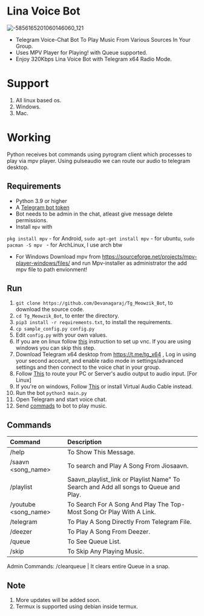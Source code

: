 # Lina Voice Bot
![-5856165201060146060_121](https://github.com/Bot-developer03/LinaVoiceBot/assets/145082163/95089326-3f9c-4be0-8aa8-c0bae7d7d9ef)

- Telegram Voice-Chat Bot To Play Music From Various Sources In Your Group.
- Uses MPV Player for Playing! with Queue supported.
- Enjoy 320Kbps Lina Voice Bot with Telegram x64 Radio Mode.

# Support

1. All linux based os.
2. Windows.
3. Mac.

# Working

Python receives bot commands using pyrogram client which processes to play via mpv player.
Using pulseaudio we can route our audio to telegram desktop.

## Requirements

- Python 3.9 or higher
- A [Telegram bot token](//t.me/botfather)
- Bot needs to be admin in the chat, atleast give message delete permissions.
- Install `mpv` with

`pkg install mpv` - for Android,  `sudo apt-get install mpv` - for ubuntu, `sudo pacman -S mpv `  - for ArchLinux, I use arch btw
- For Windows Download mpv from https://sourceforge.net/projects/mpv-player-windows/files/ and run Mpv-installer as administrator the add mpv file to path envionment!

## Run

1. `git clone https://github.com/Devanagaraj/Tg_Meowzik_Bot`, to download the source code.
2. `cd Tg_Meowzik_Bot`, to enter the directory.
3. `pip3 install -r requirements.txt`, to install the requirements.
4. `cp sample_config.py config.py`
5. Edit `config.py` with your own values.
6. If you are on linux follow [this](ttps://github.com/Devanagaraj/Tg_Meowzik_Bot/blob/master/vnc.md) 
instruction to set up vnc. If you are using windows you can skip this step.
6. Download Telegram x64 desktop from https://t.me/tg_x64 , Log in using your second account, and enable radio mode in settings/advanced settings and then connect 
to 
the 
voice chat in your group.
7. Follow [This](https://unix.stackexchange.com/questions/82259/how-to-pipe-audio-output-to-mic-input) to route 
your PC or Server's audio output to audio input. [For Linux]
8. If you're on windows, Follow 
[This](https://superuser.com/questions/1133750/set-output-audio-of-windows-as-input-audio-of-microphone) or install Virtual Audio Cable instead.
9. Run the bot `python3 main.py`
10. Open Telegram and start voice chat.
11. Send [commads](https://github.com/Devanagaraj/Tg_Meowzik_Bot/blob/master/README.md#commands) to bot to 
play music.

## Commands
Command | Description
:--- | :---
/help | To Show This Message.
/saavn <song_name> | To search and Play A Song From Jiosaavn.
/playlist | Saavn_playlist_link or Playlist Name" To Search and Add all songs to Queue and Play.
/youtube <song_name> | To Search For A Song And Play The Top-Most Song Or Play With A Link.
/telegram | To Play A Song Directly From Telegram File.
/deezer | To Play A Song From Deezer.
/queue | To See Queue List.
/skip | To Skip Any Playing Music.
Admin Commands:
/clearqueue | It clears entire Queue in a snap.

## Note

1. More updates will be added soon.
2. Termux is supported using debian inside termux.
